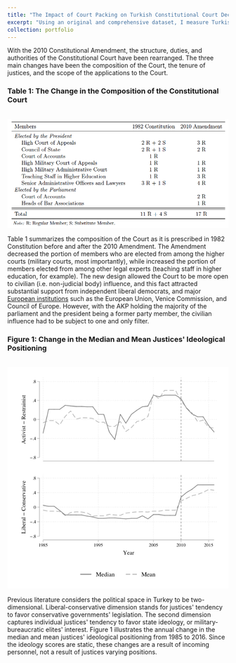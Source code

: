 ```yaml
---
title: "The Impact of Court Packing on Turkish Constitutional Court Decisions"
excerpt: "Using an original and comprehensive dataset, I measure Turkish Constitutional Court justices' ideal points in a two dimensional ideology space. I show that justices' ideologies and background characteristics are significant determinants of their votes and dissents in annulment action cases between 2002 and 2016. The more restrainist and liberal a justice is, the more likely they will vote for the unconstitutionality of AKP legislation. The main question this study seeks to answer is whether the impact of justices' ideologies on their votes has been significantly different after the act of court packing in 2010. The analyses show that the probability of voting for the unconstitutionality of AKP legislation between 2010 and 2016 is significantly lower than the cases between 2002 and 2010."
collection: portfolio
---
```



With the 2010 Constitutional Amendment, the structure, duties, and authorities of the Constitutional Court have been rearranged. The three main changes have been the composition of the Court, the tenure of justices, and the scope of the applications to the Court.



### Table 1: The Change in the Composition of the Constitutional Court
<br/><img src='/images/tcc.png'>


Table 1 summarizes the composition of the Court as it is prescribed in 1982 Constitution before and after the 2010 Amendment. The Amendment decreased the portion of members who are elected from among the higher courts (military courts, most importantly), while increased the portion of members elected from among other legal experts (teaching staff in higher education, for example). The new design allowed the Court to be more open to civilian (i.e. non-judicial body) influence, and this fact attracted substantial support from independent liberal democrats, and major [European institutions](https://www.bbc.com/news/world-europe-11279881) such as the European Union, Venice Commission, and Council of Europe. However, with the AKP holding the majority of the parliament and the president being a former party member, the civilian influence had to be subject to one and only filter. 


### Figure 1: Change in the Median and Mean Justices' Ideological Positioning
<br/><img src='/images/meanmedian.png'>

Previous literature considers the political space in Turkey to be two-dimensional. Liberal-conservative dimension stands for justices' tendency to favor conservative governments' legislation. The second dimension captures individual justices' tendency to favor state ideology, or military-bureaucratic elites' interest. Figure 1 illustrates the annual change in the median and mean justices' ideological positioning from 1985 to 2016. Since the ideology scores are static, these changes are a result of incoming personnel, not a result of justices varying positions.